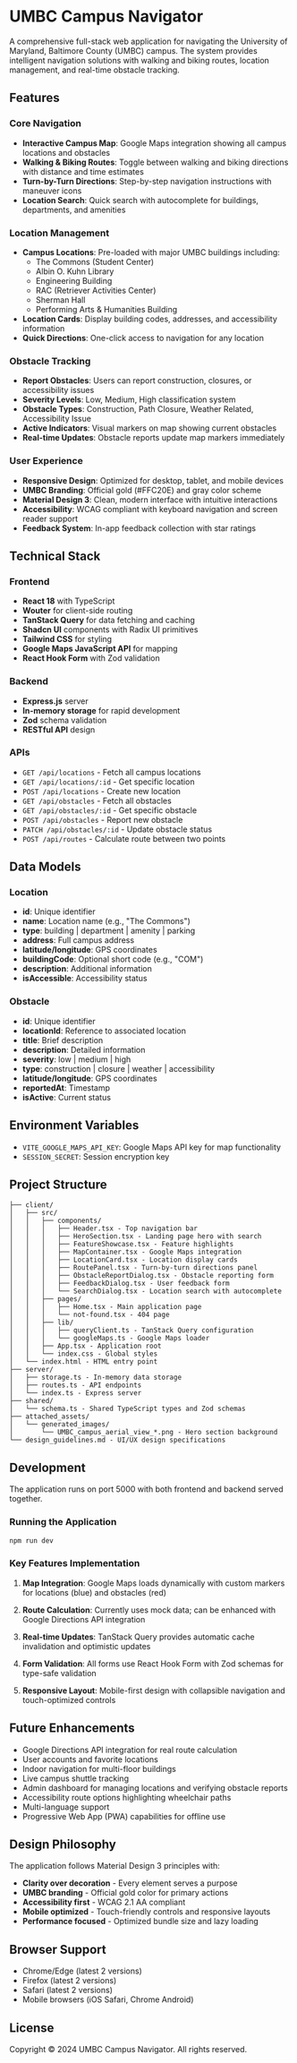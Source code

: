 # UMBC Campus Navigator

A comprehensive full-stack web application for navigating the University of Maryland, Baltimore County (UMBC) campus. The system provides intelligent navigation solutions with walking and biking routes, location management, and real-time obstacle tracking.

## Features

### Core Navigation
- **Interactive Campus Map**: Google Maps integration showing all campus locations and obstacles
- **Walking & Biking Routes**: Toggle between walking and biking directions with distance and time estimates
- **Turn-by-Turn Directions**: Step-by-step navigation instructions with maneuver icons
- **Location Search**: Quick search with autocomplete for buildings, departments, and amenities

### Location Management
- **Campus Locations**: Pre-loaded with major UMBC buildings including:
  - The Commons (Student Center)
  - Albin O. Kuhn Library
  - Engineering Building
  - RAC (Retriever Activities Center)
  - Sherman Hall
  - Performing Arts & Humanities Building
- **Location Cards**: Display building codes, addresses, and accessibility information
- **Quick Directions**: One-click access to navigation for any location

### Obstacle Tracking
- **Report Obstacles**: Users can report construction, closures, or accessibility issues
- **Severity Levels**: Low, Medium, High classification system
- **Obstacle Types**: Construction, Path Closure, Weather Related, Accessibility Issue
- **Active Indicators**: Visual markers on map showing current obstacles
- **Real-time Updates**: Obstacle reports update map markers immediately

### User Experience
- **Responsive Design**: Optimized for desktop, tablet, and mobile devices
- **UMBC Branding**: Official gold (#FFC20E) and gray color scheme
- **Material Design 3**: Clean, modern interface with intuitive interactions
- **Accessibility**: WCAG compliant with keyboard navigation and screen reader support
- **Feedback System**: In-app feedback collection with star ratings

## Technical Stack

### Frontend
- **React 18** with TypeScript
- **Wouter** for client-side routing
- **TanStack Query** for data fetching and caching
- **Shadcn UI** components with Radix UI primitives
- **Tailwind CSS** for styling
- **Google Maps JavaScript API** for mapping
- **React Hook Form** with Zod validation

### Backend
- **Express.js** server
- **In-memory storage** for rapid development
- **Zod** schema validation
- **RESTful API** design

### APIs
- `GET /api/locations` - Fetch all campus locations
- `GET /api/locations/:id` - Get specific location
- `POST /api/locations` - Create new location
- `GET /api/obstacles` - Fetch all obstacles
- `GET /api/obstacles/:id` - Get specific obstacle
- `POST /api/obstacles` - Report new obstacle
- `PATCH /api/obstacles/:id` - Update obstacle status
- `POST /api/routes` - Calculate route between two points

## Data Models

### Location
- **id**: Unique identifier
- **name**: Location name (e.g., "The Commons")
- **type**: building | department | amenity | parking
- **address**: Full campus address
- **latitude/longitude**: GPS coordinates
- **buildingCode**: Optional short code (e.g., "COM")
- **description**: Additional information
- **isAccessible**: Accessibility status

### Obstacle
- **id**: Unique identifier
- **locationId**: Reference to associated location
- **title**: Brief description
- **description**: Detailed information
- **severity**: low | medium | high
- **type**: construction | closure | weather | accessibility
- **latitude/longitude**: GPS coordinates
- **reportedAt**: Timestamp
- **isActive**: Current status

## Environment Variables

- `VITE_GOOGLE_MAPS_API_KEY`: Google Maps API key for map functionality
- `SESSION_SECRET`: Session encryption key

## Project Structure

```
├── client/
│   ├── src/
│   │   ├── components/
│   │   │   ├── Header.tsx - Top navigation bar
│   │   │   ├── HeroSection.tsx - Landing page hero with search
│   │   │   ├── FeatureShowcase.tsx - Feature highlights
│   │   │   ├── MapContainer.tsx - Google Maps integration
│   │   │   ├── LocationCard.tsx - Location display cards
│   │   │   ├── RoutePanel.tsx - Turn-by-turn directions panel
│   │   │   ├── ObstacleReportDialog.tsx - Obstacle reporting form
│   │   │   ├── FeedbackDialog.tsx - User feedback form
│   │   │   └── SearchDialog.tsx - Location search with autocomplete
│   │   ├── pages/
│   │   │   ├── Home.tsx - Main application page
│   │   │   └── not-found.tsx - 404 page
│   │   ├── lib/
│   │   │   ├── queryClient.ts - TanStack Query configuration
│   │   │   └── googleMaps.ts - Google Maps loader
│   │   ├── App.tsx - Application root
│   │   └── index.css - Global styles
│   └── index.html - HTML entry point
├── server/
│   ├── storage.ts - In-memory data storage
│   ├── routes.ts - API endpoints
│   └── index.ts - Express server
├── shared/
│   └── schema.ts - Shared TypeScript types and Zod schemas
├── attached_assets/
│   └── generated_images/
│       └── UMBC_campus_aerial_view_*.png - Hero section background
└── design_guidelines.md - UI/UX design specifications

```

## Development

The application runs on port 5000 with both frontend and backend served together.

### Running the Application
```bash
npm run dev
```

### Key Features Implementation

1. **Map Integration**: Google Maps loads dynamically with custom markers for locations (blue) and obstacles (red)

2. **Route Calculation**: Currently uses mock data; can be enhanced with Google Directions API integration

3. **Real-time Updates**: TanStack Query provides automatic cache invalidation and optimistic updates

4. **Form Validation**: All forms use React Hook Form with Zod schemas for type-safe validation

5. **Responsive Layout**: Mobile-first design with collapsible navigation and touch-optimized controls

## Future Enhancements

- Google Directions API integration for real route calculation
- User accounts and favorite locations
- Indoor navigation for multi-floor buildings
- Live campus shuttle tracking
- Admin dashboard for managing locations and verifying obstacle reports
- Accessibility route options highlighting wheelchair paths
- Multi-language support
- Progressive Web App (PWA) capabilities for offline use

## Design Philosophy

The application follows Material Design 3 principles with:
- **Clarity over decoration** - Every element serves a purpose
- **UMBC branding** - Official gold color for primary actions
- **Accessibility first** - WCAG 2.1 AA compliant
- **Mobile optimized** - Touch-friendly controls and responsive layouts
- **Performance focused** - Optimized bundle size and lazy loading

## Browser Support

- Chrome/Edge (latest 2 versions)
- Firefox (latest 2 versions)
- Safari (latest 2 versions)
- Mobile browsers (iOS Safari, Chrome Android)

## License

Copyright © 2024 UMBC Campus Navigator. All rights reserved.
